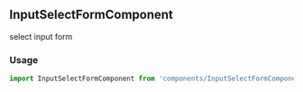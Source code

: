 ## InputSelectFormComponent

select input form 

### Usage

```javascript
import InputSelectFormComponent from 'components/InputSelectFormComponent/InputSelectFormComponent.js';
```
